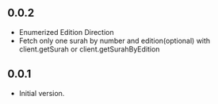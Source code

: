 ## 0.0.2

- Enumerized Edition Direction
- Fetch only one surah by number and edition(optional) with client.getSurah or client.getSurahByEdition

## 0.0.1

- Initial version.
